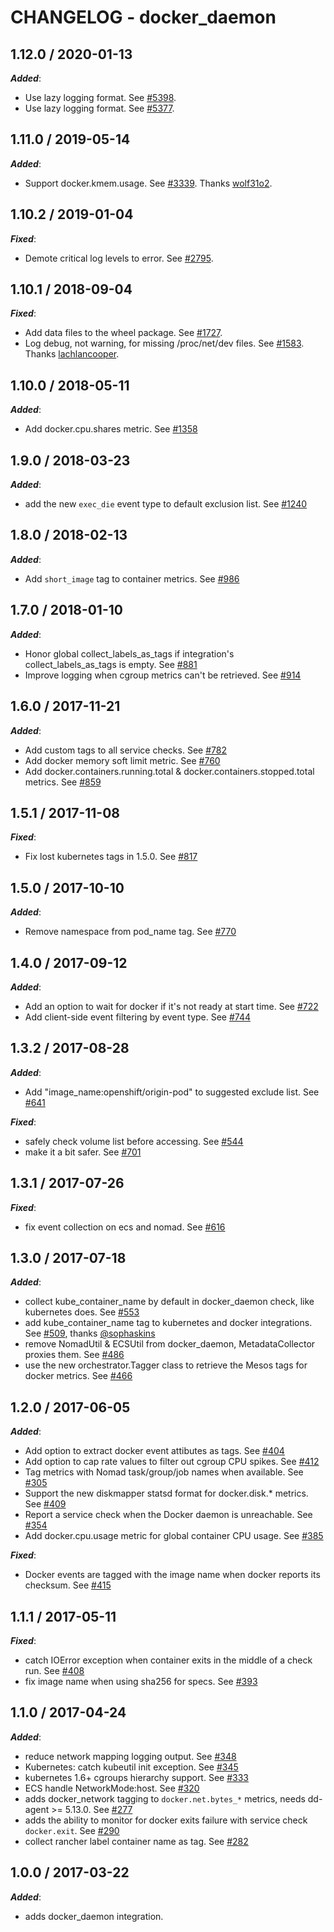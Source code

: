 # CHANGELOG - docker_daemon

## 1.12.0 / 2020-01-13

***Added***:

* Use lazy logging format. See [#5398](https://github.com/DataDog/integrations-core/pull/5398).
* Use lazy logging format. See [#5377](https://github.com/DataDog/integrations-core/pull/5377).

## 1.11.0 / 2019-05-14

***Added***:

* Support docker.kmem.usage. See [#3339](https://github.com/DataDog/integrations-core/pull/3339). Thanks [wolf31o2](https://github.com/wolf31o2).

## 1.10.2 / 2019-01-04

***Fixed***:

* Demote critical log levels to error. See [#2795](https://github.com/DataDog/integrations-core/pull/2795).

## 1.10.1 / 2018-09-04

***Fixed***:

* Add data files to the wheel package. See [#1727](https://github.com/DataDog/integrations-core/pull/1727).
* Log debug, not warning, for missing /proc/net/dev files. See [#1583](https://github.com/DataDog/integrations-core/pull/1583). Thanks [lachlancooper](https://github.com/lachlancooper).

## 1.10.0 / 2018-05-11

***Added***:

* Add docker.cpu.shares metric. See [#1358]()

## 1.9.0 / 2018-03-23

***Added***:

* add the new `exec_die` event type to default exclusion list. See [#1240]()

## 1.8.0 / 2018-02-13

***Added***:

* Add `short_image` tag to container metrics. See [#986]()

## 1.7.0 / 2018-01-10

***Added***:

* Honor global collect_labels_as_tags if integration's collect_labels_as_tags is empty. See [#881]()
* Improve logging when cgroup metrics can't be retrieved. See [#914]()

## 1.6.0 / 2017-11-21

***Added***:

* Add custom tags to all service checks. See [#782](https://github.com/DataDog/integrations-core/issues/782)
* Add docker memory soft limit metric. See [#760](https://github.com/DataDog/integrations-core/issues/760)
* Add docker.containers.running.total & docker.containers.stopped.total metrics. See [#859](https://github.com/DataDog/integrations-core/issues/859)

## 1.5.1 / 2017-11-08

***Fixed***:

* Fix lost kubernetes tags in 1.5.0. See [#817](https://github.com/DataDog/integrations-core/issues/817)

## 1.5.0 / 2017-10-10

***Added***:

* Remove namespace from pod_name tag. See [#770](https://github.com/DataDog/integrations-core/issues/770)

## 1.4.0 / 2017-09-12

***Added***:

* Add an option to wait for docker if it's not ready at start time. See [#722](https://github.com/DataDog/integrations-core/issues/722)
* Add client-side event filtering by event type. See [#744](https://github.com/DataDog/integrations-core/issues/744)

## 1.3.2 / 2017-08-28

***Added***:

* Add "image_name:openshift/origin-pod" to suggested exclude list. See [#641](https://github.com/DataDog/integrations-core/issues/641)

***Fixed***:

* safely check volume list before accessing. See [#544](https://github.com/DataDog/integrations-core/issues/544)
* make it a bit safer. See [#701](https://github.com/DataDog/integrations-core/issues/701)

## 1.3.1 / 2017-07-26

***Fixed***:

* fix event collection on ecs and nomad. See [#616](https://github.com/DataDog/integrations-core/issues/616)

## 1.3.0 / 2017-07-18

***Added***:

* collect kube_container_name by default in docker_daemon check, like kubernetes does. See [#553](https://github.com/DataDog/integrations-core/issues/553)
* add kube_container_name tag to kubernetes and docker integrations. See [#509](https://github.com/DataDog/integrations-core/issues/509), thanks [@sophaskins](https://github.com/sophaskins)
* remove NomadUtil & ECSUtil from docker_daemon, MetadataCollector proxies them. See [#486](https://github.com/DataDog/integrations-core/issues/486)
* use the new orchestrator.Tagger class to retrieve the Mesos tags for docker metrics. See [#466](https://github.com/DataDog/integrations-core/issues/466)

## 1.2.0 / 2017-06-05

***Added***:

* Add option to extract docker event attibutes as tags. See [#404](https://github.com/DataDog/integrations-core/issues/404)
* Add option to cap rate values to filter out cgroup CPU spikes. See [#412](https://github.com/DataDog/integrations-core/issues/412)
* Tag metrics with Nomad task/group/job names when available. See [#305](https://github.com/DataDog/integrations-core/issues/305)
* Support the new diskmapper statsd format for docker.disk.* metrics. See [#409](https://github.com/DataDog/integrations-core/issues/409)
* Report a service check when the Docker daemon is unreachable. See [#354](https://github.com/DataDog/integrations-core/issues/354)
* Add docker.cpu.usage metric for global container CPU usage. See [#385](https://github.com/DataDog/integrations-core/issues/385)

***Fixed***:

* Docker events are tagged with the image name when docker reports its checksum. See [#415](https://github.com/DataDog/integrations-core/issues/415)

## 1.1.1 / 2017-05-11

***Fixed***:

* catch IOError exception when container exits in the middle of a check run. See [#408](https://github.com/DataDog/integrations-core/issues/408)
* fix image name when using sha256 for specs. See [#393](https://github.com/DataDog/integrations-core/issues/393)

## 1.1.0 / 2017-04-24

***Added***:

* reduce network mapping logging output. See [#348](https://github.com/DataDog/integrations-core/issues/348)
* Kubernetes: catch kubeutil init exception. See [#345](https://github.com/DataDog/integrations-core/issues/345)
* kubernetes 1.6+ cgroups hierarchy support. See [#333](https://github.com/DataDog/integrations-core/issues/333)
* ECS handle NetworkMode:host. See [#320](https://github.com/DataDog/integrations-core/issues/320)
* adds docker_network tagging to `docker.net.bytes_*` metrics, needs dd-agent >= 5.13.0. See [#277](https://github.com/DataDog/integrations-core/issues/277)
* adds the ability to monitor for docker exits failure with service check `docker.exit`. See [#290](https://github.com/DataDog/integrations-core/issues/290)
* collect rancher label container name as tag. See [#282](https://github.com/DataDog/integrations-core/issues/282)

## 1.0.0 / 2017-03-22

***Added***:

* adds docker_daemon integration.

